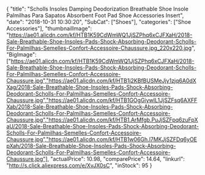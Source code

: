 {
	"title": "Scholls Insoles Damping Deodorization Breathable Shoe Insole Palmilhas Para Sapatos Absorbent Foot Pad Shoe Accessories Insert",
	"date": "2018-10-31 10:30:20",
	"SubCat": ["Shoes"],
	"categories": ["Shoe Accessories"],
	"thumbnailImage": "https://ae01.alicdn.com/kf/HTB1K59CdWmWQ1JjSZPhq6xCJFXaH/2018-Sale-Breathable-Shoe-Insoles-Pads-Shock-Absorbing-Deodorant-Scholls-For-Palmilhas-Semelles-Confort-Accessoire-Chaussure.jpg_220x220.jpg",
	"BigImage": ["https://ae01.alicdn.com/kf/HTB1K59CdWmWQ1JjSZPhq6xCJFXaH/2018-Sale-Breathable-Shoe-Insoles-Pads-Shock-Absorbing-Deodorant-Scholls-For-Palmilhas-Semelles-Confort-Accessoire-Chaussure.jpg","https://ae01.alicdn.com/kf/HTB1j2KBfBUSMeJjy1zjq6A0dXXag/2018-Sale-Breathable-Shoe-Insoles-Pads-Shock-Absorbing-Deodorant-Scholls-For-Palmilhas-Semelles-Confort-Accessoire-Chaussure.jpg","https://ae01.alicdn.com/kf/HTB1GOgGiywIL1JjSZFsq6AXFFXab/2018-Sale-Breathable-Shoe-Insoles-Pads-Shock-Absorbing-Deodorant-Scholls-For-Palmilhas-Semelles-Confort-Accessoire-Chaussure.jpg","https://ae01.alicdn.com/kf/HTB1.ArMfgb.PuJjSZFpq6zuFpXaU/2018-Sale-Breathable-Shoe-Insoles-Pads-Shock-Absorbing-Deodorant-Scholls-For-Palmilhas-Semelles-Confort-Accessoire-Chaussure.jpg","https://ae01.alicdn.com/kf/HTB1w06Gh.l7MKJjSZFDq6yOEpXah/2018-Sale-Breathable-Shoe-Insoles-Pads-Shock-Absorbing-Deodorant-Scholls-For-Palmilhas-Semelles-Confort-Accessoire-Chaussure.jpg"],
	"actualPrice": 10.98,
	"comparePrice": 14.64,
	"linkurl": "http://s.click.aliexpress.com/e/XvJX0sC",
	"inStock": 95
}
